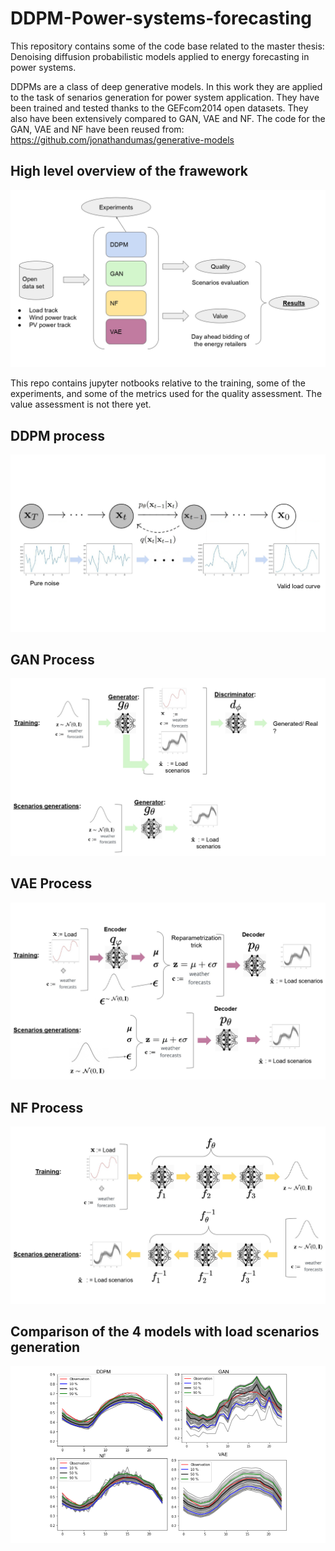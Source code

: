 # DDPM-Power-systems-forecasting

This repository contains some of the code base related to the master thesis: Denoising diffusion probabilistic models applied to energy forecasting in power systems.

DDPMs are a class of deep generative models. In this work they are applied to the task of senarios generation for power system application. They have been trained and tested thanks to the GEFcom2014 open datasets. They also have been extensively compared to GAN, VAE and NF. The code for the GAN, VAE and NF have been reused from: https://github.com/jonathandumas/generative-models

## High level overview of the frawework

![graphical_abstract](imgs/graphical_abstract_page-0001.jpg)

This repo contains jupyter notbooks relative to the training, some of the experiments, and some of the metrics used for the quality assessment. The value assessment is not there yet.

## DDPM process
![DDPM](imgs/illustration_DDPM_page-0001.jpg)

## GAN Process
![GAN](imgs/GAN_scheme_page-0001.jpg)

## VAE Process
![VAE](imgs/VAE_scheme_page-0001.jpg)

## NF Process
![NF](imgs/NF_scheme_page-0001.jpg)


## Comparison of the 4 models with load scenarios generation
![Comp](imgs/load_comparison.png)

